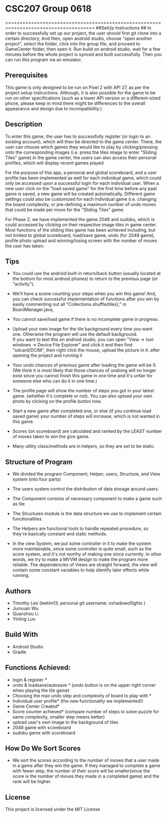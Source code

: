  # CSC207 Group 0618 #
 =====================================================================================
 ##SetUp Instructions ##
 In order to successfully set up our project, the user should first git clone into a certain directory,
 And then, open android studio, choose "open another project", select the folder, click into the group file,
 and proceed to GameCenter folder, then open it. Run build on android studio, wait for a few minutes before the
 whole project is synced and built successfully. Then you can run this program via an emulator.

## Prerequisites ##
 This game is only designed to be run on Pixel 2 with API 27, as per the project setup instructions.
 Although, it is also possible for the game to be run on other specifications (such as a lower API
 version or a different-sized phone, please keep in mind there might be differences to the overall
 appearance and design due to incompatibility.)
 
## Description ##
To enter this game, the user has to 
 successfully register (or login to an existing account), which will then be directed to the game 
 center. There, the user can choose which games they would like to play by clicking/pressing onto
 the corresponding images (i.e. press the tiles image to enter "Sliding Tiles" game).In the game 
 center, the users can also access their personal profiles, which will display recent games played
  
 For the purpose of this app, a personal and global scoreboard, and a user profile has been
 implemented as well for each individual game, which could only be accessed upon a successful login 
 for each individual user. When a new user click on the "load saved game" for the first time before
 any past game is saved, a new game will be created automatically. Different game settings could
 also be customized for each individual game (i.e. changing the board complexity, or pre-defining a
 maximum number of undo moves that could be made per move for the "Sliding Tiles" game.

 For Phase 2, we have implemented the game 2048 and sudoku, which is could accessed by clicking on
 their respective image tiles in game center. Most functions of the sliding tiles game has been achieved
 including, but not limited to global scoreboard, load/save game, undo (for 2048 game), profile photo
 upload and winning/losing screen with the number of moves the user has taken.

 ## Tips ##
 * You could use the android built-in return/back button (usually located at the bottom for most android
 phones) to return to the previous page (or "activity").  
 
 * We'll have a scene counting your steps when you win this game!
  And, you can check successful implementation of functions after you win by easily commenting out
  all "Collections.shuffle(tiles);" in BoardManager.java, 

 * You cannot save/load game if there is no incomplete game in progress.

 * Upload your own image for the tile background every time you want one. Otherwise the program will use the default background.  
 If you want to test this on android studio, you can open "View -> tool windows -> Device File Explorer" and click it and then find "sdcard/DCIM", then right click the mouse, upload the picture in it.
 after opening the project and running it

 * Your undo chances of previous game after loading the game will be 0. (We think it is most likely that
 those chances of undoing will no longer exist since you cannot finish this game in one time and it's unfair for someone else who can do it in one time.)

 * The profile page will show the number of steps you got in your latest game. (whether it's
 complete or not). You can also upload your own photo by clicking on the profile button now.

 * Start a new game after completed one, or else (if you continue load saved game) your number of
 steps will increase, which is not wanted in this game.

 * Scores (on scoreboard) are calculated and ranked by the LEAST number of moves taken to win the
 give game.

 * Many utility class/methods are in helpers, so they are set to be static.


## Structure of Program ##
* We divided the program Component, Helper, users, Structure,  and View system (into four parts)  
* The users system control the distribution of data storage around users.
* The Component consists of necessary component to make a game such as tile
* The Structures module is the data structure we use to implement certain functionalities.
* The Helpers are functional tools to handle repeated procedure, so they're basically constant and static methods.  

* In the view System, we put some controller in it to make the system more maintainable, since some controller is quite small, such as the score system, and it's not worthy of making one since currently. In other words, we try to make a MVVM design to make the program more reliable. The dependencies of Views are straight forward, the view will contain some constant variables to help identify later effects while running.
 
## Authors ##
* Timothy Lee (leetim13; personal git username: xshadowoflightx )
* Junxuan Wu 
* Quanzhou Li
* Yinling Luo

## Build With ##
 * Android Studio
 * Gradle

## Functions Achieved: ##
 * login & register *
 * undo & loadsave/autosave * (undo button is on the upper right corner when playing the tile game)
 * Choosing the max undo step and complexity of board to play with *
 * Individual user profile* (the new functionality we implemented!)
 * Game Center Created*
 * Score counter achieved* (compare number of steps to solve puzzle for same complexity, smaller step
                            means better)
 * upload user's own image to the background of tiles
 * 2048 game with scoreboard
 * sudoku game with scoreboard

## How Do We Sort Scores ##
 * We sort the scores according to the number of moves that a user made in a game after they win the game. If they managed to complete a game with fewer step, the number of their score will be smaller(since the score is the number of moves they made in a completed game) and the rank will be higher.

 ## License ##
This project is licensed under the MIT License
 
